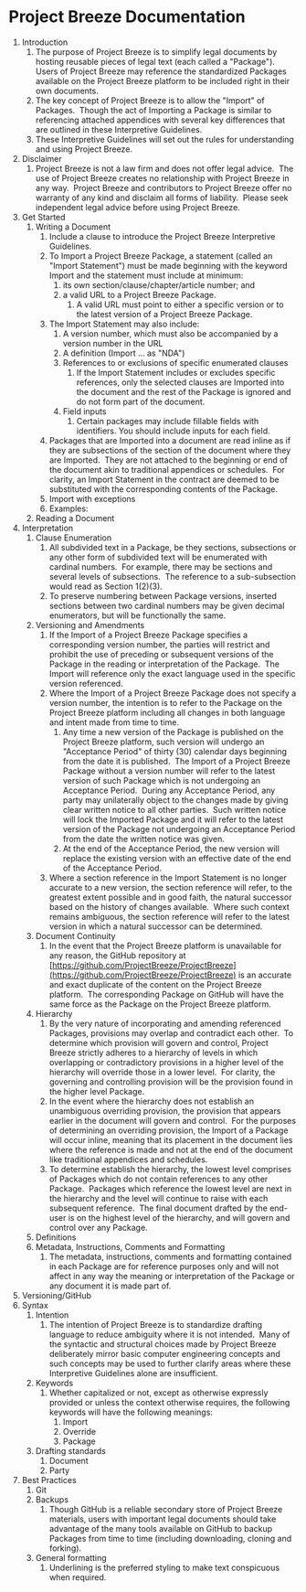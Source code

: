 # Project Breeze Documentation

1. Introduction
   1. The purpose of Project Breeze is to simplify legal documents by hosting reusable pieces of legal text (each called a "Package").  Users of Project Breeze may reference the standardized Packages available on the Project Breeze platform to be included right in their own documents.
   2. The key concept of Project Breeze is to allow the "Import" of Packages.  Though the act of Importing a Package is similar to referencing attached appendices with several key differences that are outlined in these Interpretive Guidelines.
   3. These Interpretive Guidelines will set out the rules for understanding and using Project Breeze.
2. Disclaimer
   1. Project Breeze is not a law firm and does not offer legal advice.  The use of Project Breeze creates no relationship with Project Breeze in any way.  Project Breeze and contributors to Project Breeze offer no warranty of any kind and disclaim all forms of liability.  Please seek independent legal advice before using Project Breeze.
3. Get Started
   1. Writing a Document
      1. Include a clause to introduce the Project Breeze Interpretive Guidelines.
      2. To Import a Project Breeze Package, a statement (called an "Import Statement") must be made beginning with the keyword Import and the statement must include at minimum:
         1. its own section/clause/chapter/article number; and
         2. a valid URL to a Project Breeze Package.
            1. A valid URL must point to either a specific version or to the latest version of a Project Breeze Package.
      3. The Import Statement may also include:
         1. A version number, which must also be accompanied by a version number in the URL
         2. A definition (Import ... as "NDA")
         3. References to or exclusions of specific enumerated clauses
            1. If the Import Statement includes or excludes specific references, only the selected clauses are Imported into the document and the rest of the Package is ignored and do not form part of the document.
         4. Field inputs
            1. Certain packages may include fillable fields with identifiers.  You should include inputs for each field.
      4. Packages that are Imported into a document are read inline as if they are subsections of the section of the document where they are Imported.  They are not attached to the beginning or end of the document akin to traditional appendices or schedules.  For clarity, an Import Statement in the contract are deemed to be substituted with the corresponding contents of the Package.
      5. Import with exceptions
         <!-- Amendments in terms of import, BUT do this -->
      6. Examples:
         <!-- Examples are missing -->
   2. Reading a Document
4. Interpretation
   1. Clause Enumeration
      1. All subdivided text in a Package, be they sections, subsections or any other form of subdivided text will be enumerated with cardinal numbers.  For example, there may be sections and several levels of subsections.  The reference to a sub-subsection would read as Section 1(2)(3).
      2. To preserve numbering between Package versions, inserted sections between two cardinal numbers may be given decimal enumerators, but will be functionally the same.
   2. Versioning and Amendments
      1. If the Import of a Project Breeze Package specifies a corresponding version number, the parties will restrict and prohibit the use of preceding or subsequent versions of the Package in the reading or interpretation of the Package.  The Import will reference only the exact language used in the specific version referenced.
      2. Where the Import of a Project Breeze Package does not specify a version number, the intention is to refer to the Package on the Project Breeze platform including all changes in both language and intent made from time to time.
         1. Any time a new version of the Package is published on the Project Breeze platform, such version will undergo an "Acceptance Period" of thirty (30) calendar days beginning from the date it is published.  The Import of a Project Breeze Package without a version number will refer to the latest version of such Package which is not undergoing an Acceptance Period.  During any Acceptance Period, any party may unilaterally object to the changes made by giving clear written notice to all other parties.  Such written notice will lock the Imported Package and it will refer to the latest version of the Package not undergoing an Acceptance Period from the date the written notice was given.
         2. At the end of the Acceptance Period, the new version will replace the existing version with an effective date of the end of the Acceptance Period.
      3. Where a section reference in the Import Statement is no longer accurate to a new version, the section reference will refer, to the greatest extent possible and in good faith, the natural successor based on the history of changes available.  Where such context remains ambiguous, the section reference will refer to the latest version in which a natural successor can be determined.
      <!-- Minor versions for grammar, moderate for rephrasing but same intention, major for significant changes -->
      <!-- Need rules on succession and branching (will link to new package which will automatically be a major revision) -->
   3. Document Continuity
      1. In the event that the Project Breeze platform is unavailable for any reason, the GitHub repository at [https://github.com/ProjectBreeze/ProjectBreeze](https://github.com/ProjectBreeze/ProjectBreeze) is an accurate and exact duplicate of the content on the Project Breeze platform.  The corresponding Package on GitHub will have the same force as the Package on the Project Breeze platform.
   4. Hierarchy
      1. By the very nature of incorporating and amending referenced Packages, provisions may overlap and contradict each other.  To determine which provision will govern and control, Project Breeze strictly adheres to a hierarchy of levels in which overlapping or contradictory provisions in a higher level of the hierarchy will override those in a lower level.  For clarity, the governing and controlling provision will be the provision found in the higher level Package.
      2. In the event where the hierarchy does not establish an unambiguous overriding provision, the provision that appears earlier in the document will govern and control.  For the purposes of determining an overriding provision, the Import of a Package will occur inline, meaning that its placement in the document lies where the reference is made and not at the end of the document like traditional appendices and schedules.
      3. To determine establish the hierarchy, the lowest level comprises of Packages which do not contain references to any other Package.  Packages which reference the lowest level are next in the hierarchy and the level will continue to raise with each subsequent reference.  The final document drafted by the end-user is on the highest level of the hierarchy, and will govern and control over any Package.
   5. Definitions
      <!-- Include clarification on: -->
      <!-- SCOPING DEFINITIONS WITHIN THE PACKAGE IF CONFLICTING -->
      <!-- REFERENCE RULES TO REFER TO DEFINING PACKAGE -->
   6. Metadata, Instructions, Comments and Formatting
      1. The metadata, instructions, comments and formatting contained in each Package are for reference purposes only and will not affect in any way the meaning or interpretation of the Package or any document it is made part of.
5. Versioning/GitHub
   <!-- Need significant discussion on Github changes versus actual releases -->
   <!-- Allow suggesting changes, can we do this anonymously or through a web service? -->
6. Syntax
   1. Intention
      1. The intention of Project Breeze is to standardize drafting language to reduce ambiguity where it is not intended.  Many of the syntactic and structural choices made by Project Breeze deliberately mirror basic computer engineering concepts and such concepts may be used to further clarify areas where these Interpretive Guidelines alone are insufficient.
   2. Keywords
      1. Whether capitalized or not, except as otherwise expressly provided or unless the context otherwise requires, the following keywords will have the following meanings:
         <!-- Definitions should be made to the keywords -->
         1. Import
         2. Override
            <!-- 1. to substitute one part of the package -->
         3. Package
   3. Drafting standards
      1. Document
      2. Party
7. Best Practices
   <!-- Entirely missing -->
   1. Git
   2. Backups
      1. Though GitHub is a reliable secondary store of Project Breeze materials, users with important legal documents should take advantage of the many tools available on GitHub to backup Packages from time to time (including downloading, cloning and forking).
   3. General formatting
      1. Underlining is the preferred styling to make text conspicuous when required.
